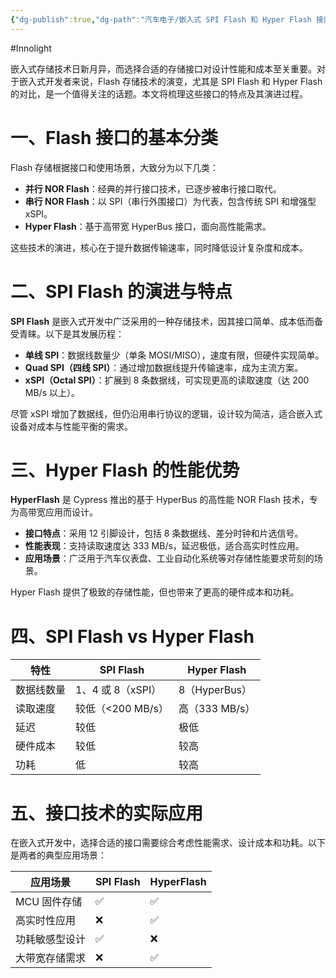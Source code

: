 ```yaml
---
{"dg-publish":true,"dg-path":"汽车电子/嵌入式 SPI Flash 和 Hyper Flash 接口介绍.md","permalink":"/汽车电子/嵌入式 SPI Flash 和 Hyper Flash 接口介绍/","created":"2025-05-29T17:17:17.000+08:00","updated":"2025-06-03T09:19:50.000+08:00"}
---
```


#Innolight

嵌入式存储技术日新月异，而选择合适的存储接口对设计性能和成本至关重要。对于嵌入式开发者来说，Flash 存储技术的演变，尤其是 SPI Flash 和 Hyper Flash 的对比，是一个值得关注的话题。本文将梳理这些接口的特点及其演进过程。

# 一、Flash 接口的基本分类

Flash 存储根据接口和使用场景，大致分为以下几类：

- **并行 NOR Flash**：经典的并行接口技术，已逐步被串行接口取代。
- **串行 NOR Flash**：以 SPI（串行外围接口）为代表，包含传统 SPI 和增强型 xSPI。
- **Hyper Flash**：基于高带宽 HyperBus 接口，面向高性能需求。

这些技术的演进，核心在于提升数据传输速率，同时降低设计复杂度和成本。

# 二、SPI Flash 的演进与特点

**SPI Flash** 是嵌入式开发中广泛采用的一种存储技术，因其接口简单、成本低而备受青睐。以下是其发展历程：

- **单线 SPI**：数据线数量少（单条 MOSI/MISO），速度有限，但硬件实现简单。
- **Quad SPI（四线 SPI）**：通过增加数据线提升传输速率，成为主流方案。
- **xSPI（Octal SPI）**：扩展到 8 条数据线，可实现更高的读取速度（达 200 MB/s 以上）。

尽管 xSPI 增加了数据线，但仍沿用串行协议的逻辑，设计较为简洁，适合嵌入式设备对成本与性能平衡的需求。

# 三、Hyper Flash 的性能优势

**HyperFlash** 是 Cypress 推出的基于 HyperBus 的高性能 NOR Flash 技术，专为高带宽应用而设计。

- **接口特点**：采用 12 引脚设计，包括 8 条数据线、差分时钟和片选信号。
- **性能表现**：支持读取速度达 333 MB/s，延迟极低，适合高实时性应用。
- **应用场景**：广泛用于汽车仪表盘、工业自动化系统等对存储性能要求苛刻的场景。

Hyper Flash 提供了极致的存储性能，但也带来了更高的硬件成本和功耗。

# 四、SPI Flash vs Hyper Flash

| 特性    | SPI Flash     | Hyper Flash |
| ----- | ------------- | ----------- |
| 数据线数量 | 1、4 或 8（xSPI） | 8（HyperBus） |
| 读取速度  | 较低（<200 MB/s） | 高（333 MB/s） |
| 延迟    | 较低            | 极低          |
| 硬件成本  | 较低            | 较高          |
| 功耗    | 低             | 较高          |

# 五、接口技术的实际应用

在嵌入式开发中，选择合适的接口需要综合考虑性能需求、设计成本和功耗。以下是两者的典型应用场景：

| 应用场景     | SPI Flash | HyperFlash |
| -------- | --------- | ---------- |
| MCU 固件存储 | ✅         | ✅          |
| 高实时性应用   | ❌         | ✅          |
| 功耗敏感型设计  | ✅         | ❌          |
| 大带宽存储需求  | ❌         | ✅          |
